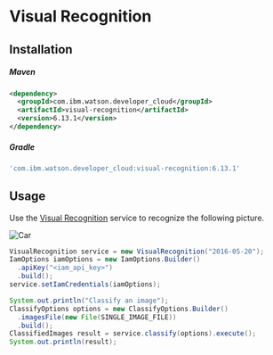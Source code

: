 # Visual Recognition

## Installation

##### Maven
```xml
<dependency>
  <groupId>com.ibm.watson.developer_cloud</groupId>
  <artifactId>visual-recognition</artifactId>
  <version>6.13.1</version>
</dependency>
```

##### Gradle
```gradle
'com.ibm.watson.developer_cloud:visual-recognition:6.13.1'
```

## Usage
Use the [Visual Recognition][visual_recognition] service to recognize the
following picture.

![Car](https://visual-recognition-demo.ng.bluemix.net/images/samples/5.jpg)

```java
VisualRecognition service = new VisualRecognition("2016-05-20");
IamOptions iamOptions = new IamOptions.Builder()
  .apiKey("<iam_api_key>")
  .build();
service.setIamCredentials(iamOptions);

System.out.println("Classify an image");
ClassifyOptions options = new ClassifyOptions.Builder()
  .imagesFile(new File(SINGLE_IMAGE_FILE))
  .build();
ClassifiedImages result = service.classify(options).execute();
System.out.println(result);
```

[visual_recognition]: https://console.bluemix.net/docs/services/visual-recognition/getting-started.html

